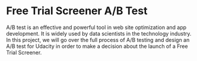 # Free Trial Screener A/B Test

A/B test is an effective and powerful tool in web site optimization and app development. 
It is widely used by data scientists in the technology industry. In this project, we will go over the full process of A/B testing 
and design an A/B test for Udacity in order to make a decision about the launch of a Free Trial Screener.

